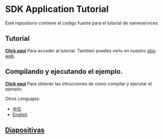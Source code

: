 # SDK Application Tutorial

Este repositorio contiene el codigo fuente para el tutorial de nameservices

## Tutorial

**[Click aqui](./tutorial/README.md)** Para acceder al tutorial. Tambien puedes verlo en nuestro [sitio web](https://cosmos.network/docs/tutorial).

## Compilando y ejecutando el ejemplo.

**[Click aqui](./tutorial/build-run.md)**  Para obtener las intrucciones de como compilar y ejecutar el ejemplo.

Otros Lenguajes:
- [中文](./README_cn.md)
- [English](./README.md)

## [Diapositivas](https://docs.google.com/presentation/d/1aCMAdkVY-gfgnGNPTygwVk3o68czPQ_VYfvdMy9Ek5Q/edit?usp=sharing)
